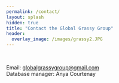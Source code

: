 ```yaml
---
permalink: /contact/
layout: splash
hidden: true
title: "Contact the Global Grassy Group"
header:
  overlay_image: /images/grassy2.JPG
---
```

<br>

Email: [globalgrassygroup@gmail.com](mailto:globalgrassygroup@gmail.com)
<br>
Database manager: Anya Courtenay
